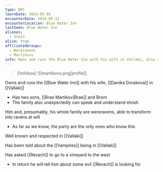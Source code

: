 ```yaml
---
type: NPC
learnDate: 2024-05-05
encounterDate: 2024-05-11
encounterLocation: Blue Water Inn
lastSeen: Blue Water Inn
aliases: 
  - Urwin
alive: true
affiliatedGroups: 
  - Wereravens
  - Martikovs
info: Owns and runs the Blue Water Inn with his wife in Vallaki, also a Wereraven
---
```

>[!infobox]
>![[martikovs.png\|profie]]

Owns and runs the [[Blue Water Inn]] with his wife, [[Danika Dorakova]] in [[Vallaki]] 
- Has two sons, [[Brae Martikov|Brae]] and Brom
- The family also unexpectedly can speak and understand elvish

Him and, presumably, his whole family are wereravens, able to transform into ravens at will 
- As far as we know, the party are the only ones who know this

Well known and respected in [[Vallaki]] 

Has been told about the [[Vampires]] being in [[Vallaki]] 

Has asked [[Revach]] to go to a vineyard to the west 
- In return he will tell him about some evil [[Revach]] is looking for